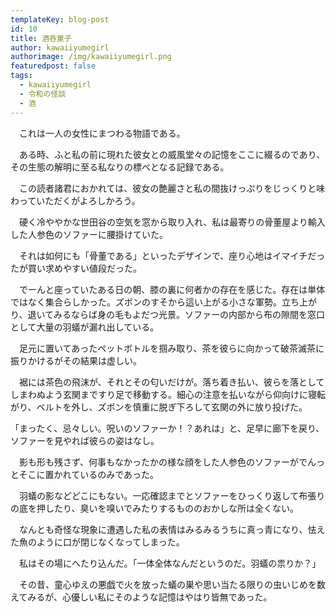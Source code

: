 ```yaml
---
templateKey: blog-post
id: 10
title: 酒呑童子
author: kawaiiyumegirl
authorimage: /img/kawaiiyumegirl.png
featuredpost: false
tags:
  - kawaiiyumegirl
  - 令和の怪談
  - 酒
---
```


　これは一人の女性にまつわる物語である。

　ある時、ふと私の前に現れた彼女との威風堂々の記憶をここに綴るのであり、その生態の解明に至る私なりの標べとなる記録である。

　この読者諸君におかれては、彼女の艶麗さと私の間抜けっぷりをじっくりと味わっていただくがよろしかろう。


　硬く冷ややかな世田谷の空気を窓から取り入れ、私は最寄りの骨董屋より輸入した人参色のソファーに腰掛けていた。

　それは如何にも「骨董である」といったデザインで、座り心地はイマイチだったが買い求めやすい値段だった。

　でーんと座っていたある日の朝、膝の裏に何者かの存在を感じた。存在は単体ではなく集合らしかった。ズボンのすそから這い上がる小さな軍勢。立ち上がり、退いてみるならば身の毛もよだつ光景。ソファーの内部から布の隙間を窓口として大量の羽蟻が漏れ出している。

　足元に置いてあったペットボトルを掴み取り、茶を彼らに向かって破茶滅茶に振りかけるがその結果は虚しい。

　裾には茶色の飛沫が、それとその匂いだけが。落ち着き払い、彼らを落としてしまわぬよう玄関まですり足で移動する。細心の注意を払いながら仰向けに寝転がり、ベルトを外し、ズボンを慎重に脱ぎ下ろして玄関の外に放り投げた。

「まったく、忌々しい。呪いのソファーか！？あれは」と、足早に廊下を戻り、ソファーを見やれば彼らの姿はなし。

　影も形も残さず、何事もなかったかの様な顔をした人参色のソファーがでんっとそこに置かれているのみであった。

　羽蟻の影などどこにもない。一応確認までとソファーをひっくり返して布張りの底を押したり、臭いを嗅いでみたりするもののおかしな所は全くない。

　なんとも奇怪な現象に遭遇した私の表情はみるみるうちに真っ青になり、怯えた魚のように口が閉じなくなってしまった。

　私はその場にへたり込んだ。「一体全体なんだというのだ。羽蟻の祟りか？」

　その昔、童心ゆえの悪戯で火を放った蟻の巣や思い当たる限りの虫いじめを数えてみるが、心優しい私にそのような記憶はやはり皆無であった。
